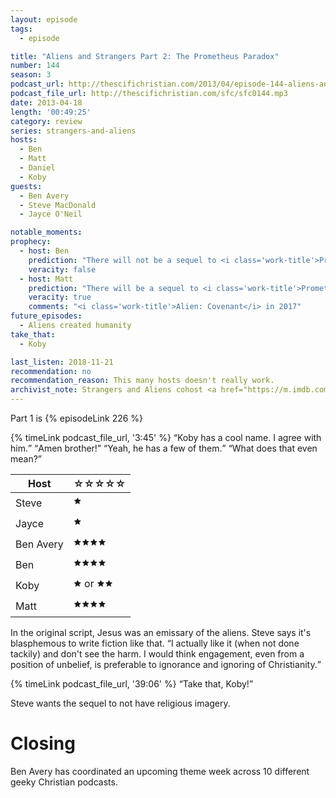 ```yaml
---
layout: episode
tags:
  - episode

title: "Aliens and Strangers Part 2: The Prometheus Paradox"
number: 144
season: 3
podcast_url: http://thescifichristian.com/2013/04/episode-144-aliens-and-strangers-part-2-the-prometheus-paradox/
podcast_file_url: http://thescifichristian.com/sfc/sfc0144.mp3
date: 2013-04-18
length: '00:49:25'
category: review
series: strangers-and-aliens
hosts:
  - Ben
  - Matt
  - Daniel
  - Koby
guests:
  - Ben Avery 
  - Steve MacDonald
  - Jayce O'Neil

notable_moments:
prophecy:
  - host: Ben
    prediction: "There will not be a sequel to <i class='work-title'>Prometheus</i>"
    veracity: false
  - host: Matt
    prediction: "There will be a sequel to <i class='work-title'>Prometheus</i>"
    veracity: true
    comments: "<i class='work-title'>Alien: Covenant</i> in 2017"
future_episodes:
  - Aliens created humanity
take_that:
  - Koby

last_listen: 2018-11-21
recommendation: no
recommendation_reason: This many hosts doesn't really work.
archivist_note: Strangers and Aliens cohost <a href="https://m.imdb.com/name/nm2671766/">Jayce O'Neil</a>'s <a href="https://oracleofbacon.org/movielinks.php">bacon number is 2</a>.
---
```

Part 1 is {% episodeLink 226 %}

<div class="quote">
  {% timeLink podcast_file_url, '3:45' %}
  <q data-name="Jayce">Koby has a cool name. I agree with him.</q>
  <q class="koby">Amen brother!</q>
  <q class="ben">Yeah, he has a few of them.</q>
  <q class="koby">What does that even mean?</q>
</div>

<table class="table is-striped rating">
  <thead>
    <tr>
      <th>Host</th>
      <th>☆☆☆☆☆</th>
    </tr>
  </thead>
  <tbody>
    <tr>
      <td>Steve</td>
      <td>🟊</td>
    </tr>
    <tr>
      <td>Jayce</td>
      <td>🟊</td>
    </tr>
    <tr>
      <td>Ben Avery</td>
      <td>🟊🟊🟊🟊</td>
    </tr>
    <tr>
      <td>Ben</td>
      <td>🟊🟊🟊🟊</td>
    </tr>
    <tr>
      <td>Koby</td>
      <td>🟊 or 🟊🟊</td>
    </tr>
    <tr>
      <td>Matt</td>
      <td>🟊🟊🟊🟊</td>
    </tr>
  </tbody>
</table>

In the original script, Jesus was an emissary of the aliens. Steve says it's blasphemous to write fiction like that. <q class="archivist inline">I actually like it (when not done tackily) and don't see the harm. I would think engagement, even from a position of unbelief, is preferable to ignorance and ignoring of Christianity.</q>

<div class="quote">
  {% timeLink podcast_file_url, '39:06' %}
  <q class="ben">Take that, Koby!</q>
</div>

Steve wants the sequel to not have religious imagery.



# Closing
Ben Avery has coordinated an upcoming theme week across 10 different geeky Christian podcasts.